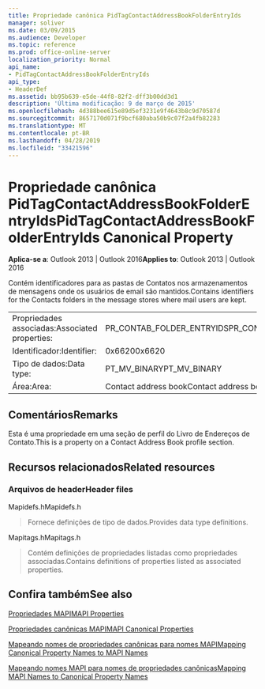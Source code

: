 ```yaml
---
title: Propriedade canônica PidTagContactAddressBookFolderEntryIds
manager: soliver
ms.date: 03/09/2015
ms.audience: Developer
ms.topic: reference
ms.prod: office-online-server
localization_priority: Normal
api_name:
- PidTagContactAddressBookFolderEntryIds
api_type:
- HeaderDef
ms.assetid: bb95b639-e5de-44f8-82f2-dff3b00dd3d1
description: 'Última modificação: 9 de março de 2015'
ms.openlocfilehash: 4d388bee615e89d5ef3231e9f4643b8c9d70587d
ms.sourcegitcommit: 8657170d071f9bcf680aba50b9c07f2a4fb82283
ms.translationtype: MT
ms.contentlocale: pt-BR
ms.lasthandoff: 04/28/2019
ms.locfileid: "33421596"
---
```

# <a name="pidtagcontactaddressbookfolderentryids-canonical-property"></a><span data-ttu-id="d3a9b-103">Propriedade canônica PidTagContactAddressBookFolderEntryIds</span><span class="sxs-lookup"><span data-stu-id="d3a9b-103">PidTagContactAddressBookFolderEntryIds Canonical Property</span></span>

  
  
<span data-ttu-id="d3a9b-104">**Aplica-se a**: Outlook 2013 | Outlook 2016</span><span class="sxs-lookup"><span data-stu-id="d3a9b-104">**Applies to**: Outlook 2013 | Outlook 2016</span></span> 
  
<span data-ttu-id="d3a9b-105">Contém identificadores para as pastas de Contatos nos armazenamentos de mensagens onde os usuários de email são mantidos.</span><span class="sxs-lookup"><span data-stu-id="d3a9b-105">Contains identifiers for the Contacts folders in the message stores where mail users are kept.</span></span>
  
|||
|:-----|:-----|
|<span data-ttu-id="d3a9b-106">Propriedades associadas:</span><span class="sxs-lookup"><span data-stu-id="d3a9b-106">Associated properties:</span></span>  <br/> |<span data-ttu-id="d3a9b-107">PR_CONTAB_FOLDER_ENTRYIDS</span><span class="sxs-lookup"><span data-stu-id="d3a9b-107">PR_CONTAB_FOLDER_ENTRYIDS</span></span>  <br/> |
|<span data-ttu-id="d3a9b-108">Identificador:</span><span class="sxs-lookup"><span data-stu-id="d3a9b-108">Identifier:</span></span>  <br/> |<span data-ttu-id="d3a9b-109">0x6620</span><span class="sxs-lookup"><span data-stu-id="d3a9b-109">0x6620</span></span>  <br/> |
|<span data-ttu-id="d3a9b-110">Tipo de dados:</span><span class="sxs-lookup"><span data-stu-id="d3a9b-110">Data type:</span></span>  <br/> |<span data-ttu-id="d3a9b-111">PT_MV_BINARY</span><span class="sxs-lookup"><span data-stu-id="d3a9b-111">PT_MV_BINARY</span></span>  <br/> |
|<span data-ttu-id="d3a9b-112">Área:</span><span class="sxs-lookup"><span data-stu-id="d3a9b-112">Area:</span></span>  <br/> |<span data-ttu-id="d3a9b-113">Contact address book</span><span class="sxs-lookup"><span data-stu-id="d3a9b-113">Contact address book</span></span>  <br/> |
   
## <a name="remarks"></a><span data-ttu-id="d3a9b-114">Comentários</span><span class="sxs-lookup"><span data-stu-id="d3a9b-114">Remarks</span></span>

<span data-ttu-id="d3a9b-115">Esta é uma propriedade em uma seção de perfil do Livro de Endereços de Contato.</span><span class="sxs-lookup"><span data-stu-id="d3a9b-115">This is a property on a Contact Address Book profile section.</span></span>
  
## <a name="related-resources"></a><span data-ttu-id="d3a9b-116">Recursos relacionados</span><span class="sxs-lookup"><span data-stu-id="d3a9b-116">Related resources</span></span>

### <a name="header-files"></a><span data-ttu-id="d3a9b-117">Arquivos de header</span><span class="sxs-lookup"><span data-stu-id="d3a9b-117">Header files</span></span>

<span data-ttu-id="d3a9b-118">Mapidefs.h</span><span class="sxs-lookup"><span data-stu-id="d3a9b-118">Mapidefs.h</span></span>
  
> <span data-ttu-id="d3a9b-119">Fornece definições de tipo de dados.</span><span class="sxs-lookup"><span data-stu-id="d3a9b-119">Provides data type definitions.</span></span>
    
<span data-ttu-id="d3a9b-120">Mapitags.h</span><span class="sxs-lookup"><span data-stu-id="d3a9b-120">Mapitags.h</span></span>
  
> <span data-ttu-id="d3a9b-121">Contém definições de propriedades listadas como propriedades associadas.</span><span class="sxs-lookup"><span data-stu-id="d3a9b-121">Contains definitions of properties listed as associated properties.</span></span>
    
## <a name="see-also"></a><span data-ttu-id="d3a9b-122">Confira também</span><span class="sxs-lookup"><span data-stu-id="d3a9b-122">See also</span></span>



[<span data-ttu-id="d3a9b-123">Propriedades MAPI</span><span class="sxs-lookup"><span data-stu-id="d3a9b-123">MAPI Properties</span></span>](mapi-properties.md)
  
[<span data-ttu-id="d3a9b-124">Propriedades canônicas MAPI</span><span class="sxs-lookup"><span data-stu-id="d3a9b-124">MAPI Canonical Properties</span></span>](mapi-canonical-properties.md)
  
[<span data-ttu-id="d3a9b-125">Mapeando nomes de propriedades canônicas para nomes MAPI</span><span class="sxs-lookup"><span data-stu-id="d3a9b-125">Mapping Canonical Property Names to MAPI Names</span></span>](mapping-canonical-property-names-to-mapi-names.md)
  
[<span data-ttu-id="d3a9b-126">Mapeando nomes MAPI para nomes de propriedades canônicas</span><span class="sxs-lookup"><span data-stu-id="d3a9b-126">Mapping MAPI Names to Canonical Property Names</span></span>](mapping-mapi-names-to-canonical-property-names.md)

